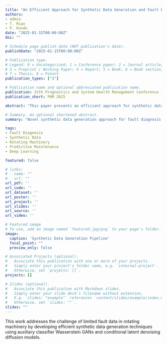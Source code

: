 ```yaml
---
title: "An Efficient Approach for Synthetic Data Generation and Fault Diagnosis for Rotating Machinery"
authors:
- admin
- T. Mian
- P. Kundu
date: "2025-01-15T00:00:00Z"
doi: ""

# Schedule page publish date (NOT publication's date).
publishDate: "2025-01-15T00:00:00Z"

# Publication type.
# Legend: 0 = Uncategorized; 1 = Conference paper; 2 = Journal article;
# 3 = Preprint / Working Paper; 4 = Report; 5 = Book; 6 = Book section;
# 7 = Thesis; 8 = Patent
publication_types: ["1"]

# Publication name and optional abbreviated publication name.
publication: 15th Prognostics and System Health Management Conference (PHM)
publication_short: PHM 2025

abstract: "This paper presents an efficient approach for synthetic data generation and fault diagnosis in rotating machinery using advanced generative models and deep learning techniques for predictive maintenance applications."

# Summary. An optional shortened abstract.
summary: "Novel synthetic data generation approach for fault diagnosis in rotating machinery using generative models."

tags:
- Fault Diagnosis
- Synthetic Data
- Rotating Machinery
- Predictive Maintenance
- Deep Learning

featured: false

# links:
# - name: ""
#   url: ""
url_pdf: ''
url_code: ''
url_dataset: ''
url_poster: ''
url_project: ''
url_slides: ''
url_source: ''
url_video: ''

# Featured image
# To use, add an image named `featured.jpg/png` to your page's folder. 
image:
  caption: 'Synthetic Data Generation Pipeline'
  focal_point: ""
  preview_only: false

# Associated Projects (optional).
#   Associate this publication with one or more of your projects.
#   Simply enter your project's folder name, e.g. `internal-project`.
#   Otherwise, set `projects: []`.
projects: []

# Slides (optional).
#   Associate this publication with Markdown slides.
#   Simply enter your slide deck's filename without extension.
#   E.g. `slides: "example"` references `content/slides/example/index.md`.
#   Otherwise, set `slides: ""`.
slides: ""
---
```


This work addresses the challenge of limited fault data in rotating machinery by developing efficient synthetic data generation techniques using auxiliary classifier Wasserstein GANs and conditional latent denoising diffusion models.
